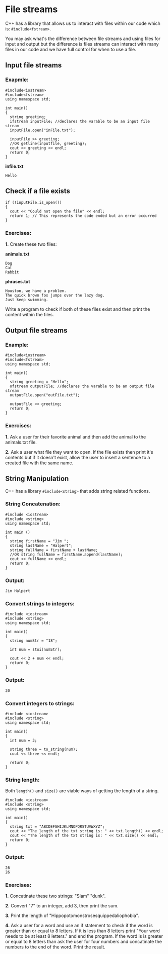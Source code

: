# File streams

C++ has a library that allows us to interact with files within our code which is: ```#include<fstream>```.

You may ask what's the difference between file streams and using files for input and output but the difference is files streams can interact with many files in our code and we have full control for when to use a file.

## Input file streams
### Exapmle:
```
#include<iostream>
#include<fstream>
using namespace std;

int main()
{
  string greeting;
  ifstream inputFile; //declares the varable to be an input file stream
  inputFile.open("inFile.txt");

  inputFile >> greeting;
  //OR getline(inputfile, greeting);
  cout << greeting << endl;
  return 0;
}
```

__infile.txt__
```
Hello
```

## Check if a file exists
```
if (!inputFile.is_open())
{
  cout << "Could not open the file" << endl;
  return 1; // This represents the code ended but an error occurred
}
```

### Exercises:
__1.__ Create these two files:

__animals.txt__
```
Dog
Cat
Rabbit
```

__phrases.txt__
```
Houston, we have a problem.
The quick brown fox jumps over the lazy dog.
Just keep swimming.
```

Write a program to check if both of these files exist and then print the content within the files.

## Output file streams
### Example:
```
#include<iostream>
#include<fstream>
using namespace std;

int main()
{
  string greeting = "Hello";
  ofstream outputFile; //declares the varable to be an output file stream
  outputFile.open("outFile.txt");

  outputFile << greeting;
  return 0;
}
```

### Exercises:
__1.__ Ask a user for their favorite animal and then add the animal to the animals.txt file.

__2.__ Ask a user what file they want to open. If the file exists then print it's contents but if it doesn't exist, allow the user to insert a sentence to a created file with the same name.

## String Manipulation
C++ has a library ```#include<string>``` that adds string related functions.

### String Concatenation:
```
#include <iostream>
#include <string>
using namespace std;
 
int main () 
{
  string firstName = "Jim ";
  string lastName = "Halpert";
  string fullName = firstName + lastName;
  //OR string fullName = firstName.append(lastName);
  cout << fullName << endl;
  return 0;
}
```

### Output:
```
Jim Halpert
```

### Convert strings to integers:
```
#include <iostream>
#include <string>
using namespace std;

int main()
{
  string numStr = "18";

  int num = stoi(numStr);

  cout << 2 + num << endl;
  return 0;
}
```

### Output:
```
20
```

### Convert integers to strings:
```
#include <iostream>
#include <string>
using namespace std;

int main()
{
  int num = 3;
  
  string three = to_string(num);
  cout << three << endl;
  
  return 0;
}
```

### String length:
Both ```length()``` and ```size()``` are viable ways of getting the length of a string.
```
#include <iostream>
#include <string>
using namespace std;

int main() 
{
  string txt = "ABCDEFGHIJKLMNOPQRSTUVWXYZ";
  cout << "The length of the txt string is: " << txt.length() << endl;
  cout << "The length of the txt string is: " << txt.size() << endl;
  return 0;
}
```

### Output:
```
26
26
```

### Exercises:
__1.__ Concatinate these two strings: "Slam" "dunk".

__2.__ Convert "7" to an integer, add 3, then print the sum.

__3.__ Print the length of "Hippopotomonstrosesquippedaliophobia".

__4.__ Ask a user for a word and use an if statement to check if the word is greater than or equal to 8 letters. If it is less than 8 letters print "Your word needs to be at least 8 letters." and end the program. If the word is is greater or equal to 8 letters than ask the user for four numbers and concatinate the numbers to the end of the word. Print the result.
